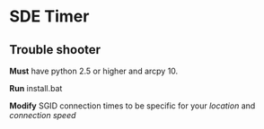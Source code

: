 # SDE Timer #
## Trouble shooter ##

**Must** have python 2.5 or higher and arcpy 10.

**Run** install.bat

**Modify** SGID connection times to be specific for your _location_ and _connection speed_
